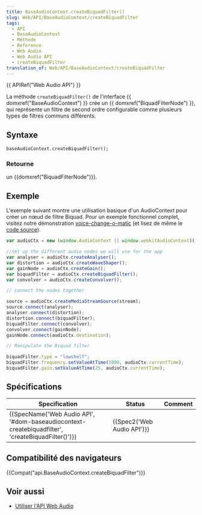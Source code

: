 ```yaml
---
title: BaseAudioContext.createBiquadFilter()
slug: Web/API/BaseAudioContext/createBiquadFilter
tags:
  - API
  - BaseAudioContext
  - Méthode
  - Reference
  - Web Audio
  - Web Audio API
  - createBiquadFilter
translation_of: Web/API/BaseAudioContext/createBiquadFilter
---
```

{{ APIRef("Web Audio API") }}

La méthode `createBiquadFilter()` de l'interface {{ domxref("BaseAudioContext") }} crée un {{ domxref("BiquadFilterNode") }}, qui représente un filtre de second ordre configurable comme plusieurs types de filtres communs différents.

## Syntaxe

    baseAudioContext.createBiquadFilter();

### Retourne

un {{domxref("BiquadFilterNode")}}.

## Exemple

L'exemple suivant montre une utilisation basique d'un AudioContext pour créer un nœud de filtre Biquad. Pour un exemple fonctionnel complet, visitez notre démonstration [voice-change-o-matic](https://mdn.github.io/voice-change-o-matic/) (et lisez de même le [code source](https://github.com/mdn/voice-change-o-matic)).

```js
var audioCtx = new (window.AudioContext || window.webkitAudioContext)();

//set up the different audio nodes we will use for the app
var analyser = audioCtx.createAnalyser();
var distortion = audioCtx.createWaveShaper();
var gainNode = audioCtx.createGain();
var biquadFilter = audioCtx.createBiquadFilter();
var convolver = audioCtx.createConvolver();

// connect the nodes together

source = audioCtx.createMediaStreamSource(stream);
source.connect(analyser);
analyser.connect(distortion);
distortion.connect(biquadFilter);
biquadFilter.connect(convolver);
convolver.connect(gainNode);
gainNode.connect(audioCtx.destination);

// Manipulate the Biquad filter

biquadFilter.type = "lowshelf";
biquadFilter.frequency.setValueAtTime(1000, audioCtx.currentTime);
biquadFilter.gain.setValueAtTime(25, audioCtx.currentTime);
```

## Spécifications

| Specification                                                                                                                    | Status                               | Comment |
| -------------------------------------------------------------------------------------------------------------------------------- | ------------------------------------ | ------- |
| {{SpecName('Web Audio API', '#dom-baseaudiocontext-createbiquadfilter', 'createBiquadFilter()')}} | {{Spec2('Web Audio API')}} |         |

## Compatibilité des navigateurs

{{Compat("api.BaseAudioContext.createBiquadFilter")}}

## Voir aussi

- [Utiliser l'API Web Audio](/en-US/docs/Web_Audio_API/Using_Web_Audio_API)

